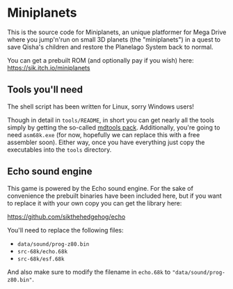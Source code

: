 # Miniplanets

This is the source code for Miniplanets, an unique platformer for Mega Drive where you jump'n'run on small 3D planets (the "miniplanets") in a quest to save Qisha's children and restore the Planelago System back to normal.

You can get a prebuilt ROM (and optionally pay if you wish) here:
https://sik.itch.io/miniplanets

## Tools you'll need

The shell script has been written for Linux, sorry Windows users!

Though in detail in `tools/README`, in short you can get nearly all the tools simply by getting the so-called [mdtools pack](https://github.com/sikthehedgehog/mdtools). Additionally, you're going to need `asm68k.exe` (for now, hopefully we can replace this with a free assembler soon). Either way, once you have everything just copy the executables into the `tools` directory.

## Echo sound engine

This game is powered by the Echo sound engine. For the sake of convenience the prebuilt binaries have been included here, but if you want to replace it with your own copy you can get the library here:

https://github.com/sikthehedgehog/echo

You'll need to replace the following files:

* `data/sound/prog-z80.bin`
* `src-68k/echo.68k`
* `src-68k/esf.68k`

And also make sure to modify the filename in `echo.68k` to `"data/sound/prog-z80.bin"`.
